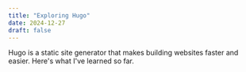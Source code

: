 ```yaml
---
title: "Exploring Hugo"
date: 2024-12-27
draft: false
---
```


Hugo is a static site generator that makes building websites faster and easier. Here's what I've learned so far.
